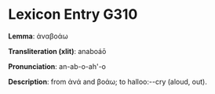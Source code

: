 # Lexicon Entry G310

**Lemma**: ἀναβοάω

**Transliteration (xlit)**: anaboáō

**Pronunciation**: an-ab-o-ah'-o

**Description**:
from ἀνά and βοάω; to halloo:--cry (aloud, out).
